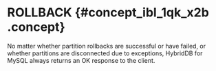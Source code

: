 # ROLLBACK {#concept_ibl_1qk_x2b .concept}

No matter whether partition rollbacks are successful or have failed, or whether partitions are disconnected due to exceptions, HybridDB for MySQL always returns an OK response to the client.

